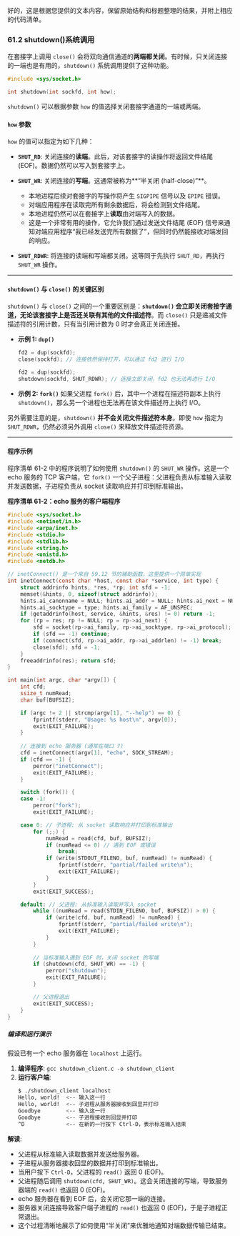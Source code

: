 好的，这是根据您提供的文本内容，保留原始结构和标题整理的结果，并附上相应的代码清单。

### **61.2 shutdown()系统调用**

在套接字上调用 `close()` 会将双向通信通道的**两端都关闭**。有时候，只关闭连接的一端也是有用的，`shutdown()` 系统调用提供了这种功能。

```c
#include <sys/socket.h>

int shutdown(int sockfd, int how);
```

`shutdown()` 可以根据参数 `how` 的值选择关闭套接字通道的一端或两端。

#### **`how` 参数**

`how` 的值可以指定为如下几种：

  * **`SHUT_RD`**:
    关闭连接的**读端**。此后，对该套接字的读操作将返回文件结尾 (EOF)。数据仍然可以写入到套接字上。

  * **`SHUT_WR`**:
    关闭连接的**写端**。这通常被称为\*\*“半关闭 (half-close)”\*\*。

      * 本地进程后续对套接字的写操作将产生 `SIGPIPE` 信号以及 `EPIPE` 错误。
      * 对端应用程序在读取完所有剩余数据后，将会检测到文件结尾。
      * 本地进程仍然可以在套接字上**读取**由对端写入的数据。
      * 这是一个非常有用的操作，它允许我们通过发送文件结尾 (EOF) 信号来通知对端应用程序“我已经发送完所有数据了”，但同时仍然能接收对端发回的响应。

  * **`SHUT_RDWR`**:
    将连接的读端和写端都关闭。这等同于先执行 `SHUT_RD`，再执行 `SHUT_WR` 操作。

-----

#### **`shutdown()` 与 `close()` 的关键区别**

`shutdown()` 与 `close()` 之间的一个重要区别是：**`shutdown()` 会立即关闭套接字通道，无论该套接字上是否还关联有其他的文件描述符**。而 `close()` 只是递减文件描述符的引用计数，只有当引用计数为 0 时才会真正关闭连接。

  * **示例 1: `dup()`**
    ```c
    fd2 = dup(sockfd);
    close(sockfd); // 连接依然保持打开，可以通过 fd2 进行 I/O
    ```
    ```c
    fd2 = dup(sockfd);
    shutdown(sockfd, SHUT_RDWR); // 连接立即关闭，fd2 也无法再进行 I/O
    ```
  * **示例 2: `fork()`**
    如果父进程 `fork()` 后，其中一个进程在描述符副本上执行 `shutdown()`，那么另一个进程也无法再在该文件描述符上执行 I/O。

另外需要注意的是，`shutdown()` **并不会关闭文件描述符本身**。即使 `how` 指定为 `SHUT_RDWR`，仍然必须另外调用 `close()` 来释放文件描述符资源。

-----

#### **程序示例**

程序清单 61-2 中的程序说明了如何使用 `shutdown()` 的 `SHUT_WR` 操作。这是一个 echo 服务的 TCP 客户端，它 `fork()` 一个父子进程：父进程负责从标准输入读取并发送数据，子进程负责从 socket 读取响应并打印到标准输出。

**程序清单 61-2：echo 服务的客户端程序**

```c
#include <sys/socket.h>
#include <netinet/in.h>
#include <arpa/inet.h>
#include <stdio.h>
#include <stdlib.h>
#include <string.h>
#include <unistd.h>
#include <netdb.h>

// inetConnect() 是一个来自 59.12 节的辅助函数，这里提供一个简单实现
int inetConnect(const char *host, const char *service, int type) {
    struct addrinfo hints, *res, *rp; int sfd = -1;
    memset(&hints, 0, sizeof(struct addrinfo));
    hints.ai_canonname = NULL; hints.ai_addr = NULL; hints.ai_next = NULL;
    hints.ai_socktype = type; hints.ai_family = AF_UNSPEC;
    if (getaddrinfo(host, service, &hints, &res) != 0) return -1;
    for (rp = res; rp != NULL; rp = rp->ai_next) {
        sfd = socket(rp->ai_family, rp->ai_socktype, rp->ai_protocol);
        if (sfd == -1) continue;
        if (connect(sfd, rp->ai_addr, rp->ai_addrlen) != -1) break;
        close(sfd); sfd = -1;
    }
    freeaddrinfo(res); return sfd;
}

int main(int argc, char *argv[]) {
    int cfd;
    ssize_t numRead;
    char buf[BUFSIZ];

    if (argc != 2 || strcmp(argv[1], "--help") == 0) {
        fprintf(stderr, "Usage: %s host\n", argv[0]);
        exit(EXIT_FAILURE);
    }
    
    // 连接到 echo 服务器 (通常在端口 7)
    cfd = inetConnect(argv[1], "echo", SOCK_STREAM);
    if (cfd == -1) {
        perror("inetConnect");
        exit(EXIT_FAILURE);
    }

    switch (fork()) {
    case -1:
        perror("fork");
        exit(EXIT_FAILURE);

    case 0: // 子进程: 从 socket 读取响应并打印到标准输出
        for (;;) {
            numRead = read(cfd, buf, BUFSIZ);
            if (numRead <= 0) // 遇到 EOF 或错误
                break;
            if (write(STDOUT_FILENO, buf, numRead) != numRead) {
                fprintf(stderr, "partial/failed write\n");
                exit(EXIT_FAILURE);
            }
        }
        exit(EXIT_SUCCESS);

    default: // 父进程: 从标准输入读取并写入 socket
        while ((numRead = read(STDIN_FILENO, buf, BUFSIZ)) > 0) {
            if (write(cfd, buf, numRead) != numRead) {
                fprintf(stderr, "partial/failed write\n");
                exit(EXIT_FAILURE);
            }
        }
        
        // 当标准输入遇到 EOF 时，关闭 socket 的写端
        if (shutdown(cfd, SHUT_WR) == -1) {
            perror("shutdown");
            exit(EXIT_FAILURE);
        }

        // 父进程退出
        exit(EXIT_SUCCESS);
    }
}
```

##### **编译和运行演示**

假设已有一个 echo 服务器在 `localhost` 上运行。

1.  **编译程序**: `gcc shutdown_client.c -o shutdown_client`
2.  **运行客户端**:
    ```bash
    $ ./shutdown_client localhost
    Hello, world!  <-- 输入这一行
    Hello, world!  <-- 子进程从服务器接收到回显并打印
    Goodbye        <-- 输入这一行
    Goodbye        <-- 子进程接收到回显并打印
    ^D             <-- 在新的一行按下 Ctrl-D，表示标准输入结束
    ```

**解读**:

  * 父进程从标准输入读取数据并发送给服务器。
  * 子进程从服务器接收回显的数据并打印到标准输出。
  * 当用户按下 `Ctrl-D`，父进程的 `read()` 返回 0 (EOF)。
  * 父进程随后调用 `shutdown(cfd, SHUT_WR)`。这会关闭连接的写端，导致服务器端的 `read()` 也返回 0 (EOF)。
  * echo 服务器在看到 EOF 后，会关闭它那一端的连接。
  * 服务器关闭连接导致客户端子进程的 `read()` 也返回 0 (EOF)，于是子进程正常退出。
  * 这个过程清晰地展示了如何使用“半关闭”来优雅地通知对端数据传输已结束。